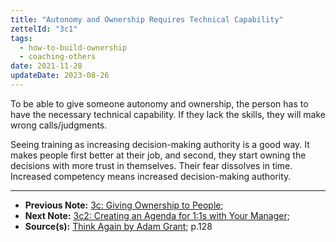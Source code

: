 ```yaml
---
title: "Autonomy and Ownership Requires Technical Capability"
zettelId: "3c1"
tags:
  - how-to-build-ownership
  - coaching-others
date: 2021-11-28
updateDate: 2023-08-26
---
```



To be able to give someone autonomy and ownership, the person has to have the necessary technical capability. If they lack the skills, they will make wrong calls/judgments.

Seeing training as increasing decision-making authority is a good way. It makes people first better at their job, and second, they start owning the decisions with more trust in themselves. Their fear dissolves in time. Increased competency means increased decision-making authority.

---

- **Previous Note:** [3c: Giving Ownership to People](/notes/3c/);
- **Next Note:** [3c2: Creating an Agenda for 1:1s with Your Manager](/notes/3c2/);
- **Source(s):** [Think Again by Adam Grant](/books/think-again-by-adam-grant-book-summary-review-and-notes/); p.128
